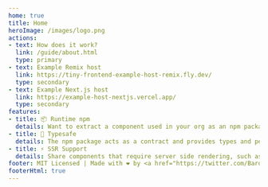 ```yaml
---
home: true
title: Home
heroImage: /images/logo.png
actions:
- text: How does it work?
  link: /guide/about.html
  type: primary
- text: Example Remix host
  link: https://tiny-frontend-example-host-remix.fly.dev/
  type: secondary
- text: Example Next.js host
  link: https://example-host-nextjs.vercel.app/
  type: secondary
features:
- title: 📦 Runtime npm
  details: Want to extract a component used in your org as an npm package, but don't want a build time dependency? This is for you.
- title: 🤝 Typesafe
  details: The npm package acts as a contract and provides types and peer dependencies requirements to the host.
- title: ⚡️ SSR Support
  details: Share components that require server side rendering, such as header and footer, across your organisation.
footer: MIT Licensed | Made with ❤️ by <a href="https://twitter.com/BaronAdri" target="_blank">Adrien Baron</a>
footerHtml: true
---
```



